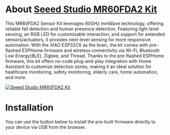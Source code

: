 # About [Seeed Studio MR60FDA2 Kit](https://www.seeedstudio.com/MR60FDA2-60GHz-mmWave-Sensor-Fall-Detection-Module-p-5946.html)

This MR60FDA2 Sensor Kit leverages 60GHz mmWave technology, offering reliable fall detection and human presence detection. Featuring light level sensing, an RGB LED for customizable interaction, and support for extended sensors/actuators, it provides next-level sensing for more responsive automation. With the XIAO ESP32C6 as the brain, the kit comes with pre-flashed ESPHome firmware and wireless connectivity via Wi-Fi, Bluetooth Low Energy(BLE), Zigbee, and Thread. Thanks to the pre-flashed ESPHome firmware, this kit offers no-code plug-and-play integration with Home Assistant to customize detection zones, making it an ideal solution for healthcare monitoring, safety monitoring, elderly care, home automation, and more.

[![Seeed Studio MR60FDA2 Kit](https://files.seeedstudio.com/wiki/mmwave-for-xiao/mr60/2-mmWave-45font.jpg)](https://www.seeedstudio.com/MR60FDA2-60GHz-mmWave-Sensor-Fall-Detection-Module-p-5946.html)

# Installation

You can use the button below to install the pre-built firmware directly to your device via USB from the browser.

<esp-web-install-button manifest="firmware/project-template.manifest.json"></esp-web-install-button>

<script type="module" src="https://unpkg.com/esp-web-tools@10/dist/web/install-button.js?module"></script>

